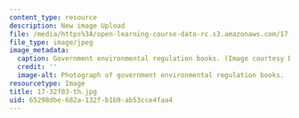 ```yaml
---
content_type: resource
description: New image Upload
file: /media/https%3A/open-learning-course-data-rc.s3.amazonaws.com/17-32-environmental-politics-and-policy-spring-2003/65298dbe682a132fb1b9ab53cce4faa4_17-32f03-th.jpg
file_type: image/jpeg
image_metadata:
  caption: Government environmental regulation books. (Image courtesy Daniel Bersak.)
  credit: ''
  image-alt: Photograph of government environmental regulation books.
resourcetype: Image
title: 17-32f03-th.jpg
uid: 65298dbe-682a-132f-b1b9-ab53cce4faa4
---
```

